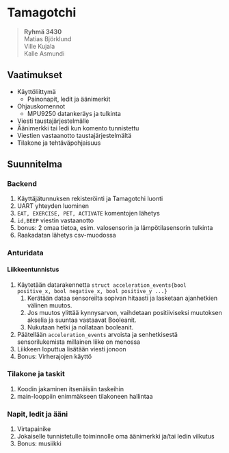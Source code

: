# Tamagotchi
> **Ryhmä 3430**  
Matias Björklund  
Ville Kujala  
Kalle Asmundi

## Vaatimukset
- Käyttöliittymä
    - Painonapit, ledit ja äänimerkit 
- Ohjauskomennot
    - MPU9250 datankeräys ja tulkinta
- Viesti taustajärjestelmälle
- Äänimerkki tai ledi kun komento tunnistettu
- Viestien vastaanotto taustajärjestelmältä
- Tilakone ja tehtäväpohjaisuus

## Suunnitelma
### Backend
1. Käyttäjätunnuksen rekisteröinti ja Tamagotchi luonti
2. UART yhteyden luominen
2. `EAT, EXERCISE, PET, ACTIVATE` komentojen lähetys
3. `id,BEEP` viestin vastaanotto
4. bonus: 2 omaa tietoa, esim. valosensorin ja lämpötilasensorin tulkinta
5. Raakadatan lähetys csv-muodossa

### Anturidata
#### Liikkeentunnistus
1. Käytetään datarakennetta `struct acceleration_events{bool positive_x, bool negative_x, bool positive_y ...}`
    1. Kerätään dataa sensoreilta sopivan hitaasti ja lasketaan ajanhetkien välinen muutos.
    2. Jos muutos ylittää kynnysarvon, vaihdetaan positiiviseksi muutoksen akselia ja suuntaa vastaavat Booleanit.
    3. Nukutaan hetki ja nollataan booleanit.
2. Päätellään `acceleration_events` arvoista ja senhetkisestä sensorilukemista millainen liike on menossa
3. Liikkeen loputtua lisätään viesti jonoon
4. Bonus: Virherajojen käyttö

### Tilakone ja taskit
1. Koodin jakaminen itsenäisiin taskeihin
2. main-looppiin enimmäkseen tilakoneen hallintaa

### Napit, ledit ja ääni
1. Virtapainike
2. Jokaiselle tunnistetulle toiminnolle oma äänimerkki ja/tai ledin vilkutus
3. Bonus: musiikki
